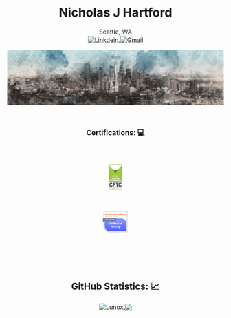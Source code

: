 <!-- Title -->
<h1 align="center">Nicholas J Hartford 
  </h1>


<!-- Quote -->
<p align="center">Seattle, WA
  <br>
  
  <!-- Social Network -->

<a href="https://www.linkedin.com/in/nicholas-hartford-a6123122/">
  <img align="center" 
       alt="Linkdein" 
       width="22px" 
       src="https://user-images.githubusercontent.com/55005374/103146171-312a4c00-470b-11eb-8839-992580bb8206.png" />
  </a>

  

  
<a href="mailto:hartford.nj@gmail.com">
  <img align="center" 
       alt="Gmail" 
       width="22px" 
       src="https://user-images.githubusercontent.com/55005374/103146250-0d1b3a80-470c-11eb-8ead-a92232d45d6e.png" />
  </a>
</h1>




<!-- Background -->
 <img align="center" 
       alt="banner" 
       width="1000px" 
       src="https://github.com/hartfordnj/hartfordnj/blob/11ae93accc7e5448085f9c948ac8c0e02d2c6e3e/panoramic-3120304_1920.jpg" />
  </a>


&nbsp;

<!-- Certifications -->
<p>
  <H3 align="center"><strong> Certifications: 💻 </strong></p>
  
  
<code>
  <a href="https://www.credly.com/earner/earned/badge/c830c752-57f4-458e-b03e-a2e73876c62d"></a>
<img 
     height="60" 
     src="https://github.com/hartfordnj/hartfordnj/blob/b891e3f4a4c483c855407516fdb0dd4be5ef0e0e/CPTC_logo_Foundation_small-e1586048171674.jpg"
     title="Certified Professional Technical Communicator (CPTC)">
</code> 
<code>
  <a href="https://www.credly.com/earner/earned/badge/c8026504-65b2-4086-8b2f-1a0610d51b88"></a>
<img 
     height="60" 
     src="https://github.com/hartfordnj/hartfordnj/blob/479a4d06b2473c3bb5b13e4f86111367d836409a/Program_Badge_Technical_Writing.png"
     title="Technical Writing Issued by Tombolo Institute at Bellevue College">
</code>
  </p>
    
&nbsp;  

           
           

         
  

&nbsp;

<!-- GitHub Stats -->
<H2 align="center"><strong>GitHub Statistics: 📈
  </strong>
</H2>
    <p align="center">
      <div align="center">
    </p>
    
<a href="https://github.com/Lunox-code?tab=repositories">
  <img align="center" 
       src="https://github-readme-stats.vercel.app/api/top-langs/?username=Lunox-code&layout=compact&show_icons=true&title_color=81a1c0&icon_color=79ff97&text_color=d5dbe6&bg_color=2e3440" 
       alt='Lunox's favorite languages" />
</a>
  
<a href="https://github.com/Lunox-code">
  <img align="center"
       src="https://github-readme-stats.vercel.app/api?username=Lunox-code&show_icons=true&hide=contribs,prs&cache_seconds=86400&theme=nord" />
</a>
